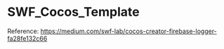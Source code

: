 # SWF_Cocos_Template

Reference: https://medium.com/swf-lab/cocos-creator-firebase-logger-fa28fe132c66
